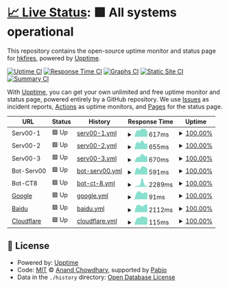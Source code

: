 # [📈 Live Status](https://hkfires.github.io/WebMonitor): <!--live status--> **🟩 All systems operational**

This repository contains the open-source uptime monitor and status page for [hkfires](https://hkfires.github.io/WebMonitor), powered by [Upptime](https://github.com/upptime/upptime).

[![Uptime CI](https://github.com/hkfires/upptime/workflows/Uptime%20CI/badge.svg)](https://github.com/hkfires/upptime/actions?query=workflow%3A%22Uptime+CI%22)
[![Response Time CI](https://github.com/hkfires/upptime/workflows/Response%20Time%20CI/badge.svg)](https://github.com/hkfires/upptime/actions?query=workflow%3A%22Response+Time+CI%22)
[![Graphs CI](https://github.com/hkfires/upptime/workflows/Graphs%20CI/badge.svg)](https://github.com/hkfires/upptime/actions?query=workflow%3A%22Graphs+CI%22)
[![Static Site CI](https://github.com/hkfires/upptime/workflows/Static%20Site%20CI/badge.svg)](https://github.com/hkfires/upptime/actions?query=workflow%3A%22Static+Site+CI%22)
[![Summary CI](https://github.com/hkfires/upptime/workflows/Summary%20CI/badge.svg)](https://github.com/hkfires/upptime/actions?query=workflow%3A%22Summary+CI%22)

With [Upptime](https://upptime.js.org), you can get your own unlimited and free uptime monitor and status page, powered entirely by a GitHub repository. We use [Issues](https://github.com/hkfires/upptime/issues) as incident reports, [Actions](https://github.com/hkfires/upptime/actions) as uptime monitors, and [Pages](https://hkfires.github.io/WebMonitor) for the status page.

<!--start: status pages-->
<!-- This summary is generated by Upptime (https://github.com/upptime/upptime) -->
<!-- Do not edit this manually, your changes will be overwritten -->
<!-- prettier-ignore -->
| URL | Status | History | Response Time | Uptime |
| --- | ------ | ------- | ------------- | ------ |
| <img alt="" src="https://icons.duckduckgo.com/ip3/null.ico" height="13"> Serv00-1 | 🟩 Up | [serv00-1.yml](https://github.com/hkfires/Web-Status-Monitor/commits/HEAD/history/serv00-1.yml) | <details><summary><img alt="Response time graph" src="./graphs/serv00-1/response-time-week.png" height="20"> 617ms</summary><br><a href="https://hkfires.github.io/Web-Status-Monitor/history/serv00-1"><img alt="Response time 617" src="https://img.shields.io/endpoint?url=https%3A%2F%2Fraw.githubusercontent.com%2Fhkfires%2FWeb-Status-Monitor%2FHEAD%2Fapi%2Fserv00-1%2Fresponse-time.json"></a><br><a href="https://hkfires.github.io/Web-Status-Monitor/history/serv00-1"><img alt="24-hour response time 617" src="https://img.shields.io/endpoint?url=https%3A%2F%2Fraw.githubusercontent.com%2Fhkfires%2FWeb-Status-Monitor%2FHEAD%2Fapi%2Fserv00-1%2Fresponse-time-day.json"></a><br><a href="https://hkfires.github.io/Web-Status-Monitor/history/serv00-1"><img alt="7-day response time 617" src="https://img.shields.io/endpoint?url=https%3A%2F%2Fraw.githubusercontent.com%2Fhkfires%2FWeb-Status-Monitor%2FHEAD%2Fapi%2Fserv00-1%2Fresponse-time-week.json"></a><br><a href="https://hkfires.github.io/Web-Status-Monitor/history/serv00-1"><img alt="30-day response time 617" src="https://img.shields.io/endpoint?url=https%3A%2F%2Fraw.githubusercontent.com%2Fhkfires%2FWeb-Status-Monitor%2FHEAD%2Fapi%2Fserv00-1%2Fresponse-time-month.json"></a><br><a href="https://hkfires.github.io/Web-Status-Monitor/history/serv00-1"><img alt="1-year response time 617" src="https://img.shields.io/endpoint?url=https%3A%2F%2Fraw.githubusercontent.com%2Fhkfires%2FWeb-Status-Monitor%2FHEAD%2Fapi%2Fserv00-1%2Fresponse-time-year.json"></a></details> | <details><summary><a href="https://hkfires.github.io/Web-Status-Monitor/history/serv00-1">100.00%</a></summary><a href="https://hkfires.github.io/Web-Status-Monitor/history/serv00-1"><img alt="All-time uptime 100.00%" src="https://img.shields.io/endpoint?url=https%3A%2F%2Fraw.githubusercontent.com%2Fhkfires%2FWeb-Status-Monitor%2FHEAD%2Fapi%2Fserv00-1%2Fuptime.json"></a><br><a href="https://hkfires.github.io/Web-Status-Monitor/history/serv00-1"><img alt="24-hour uptime 100.00%" src="https://img.shields.io/endpoint?url=https%3A%2F%2Fraw.githubusercontent.com%2Fhkfires%2FWeb-Status-Monitor%2FHEAD%2Fapi%2Fserv00-1%2Fuptime-day.json"></a><br><a href="https://hkfires.github.io/Web-Status-Monitor/history/serv00-1"><img alt="7-day uptime 100.00%" src="https://img.shields.io/endpoint?url=https%3A%2F%2Fraw.githubusercontent.com%2Fhkfires%2FWeb-Status-Monitor%2FHEAD%2Fapi%2Fserv00-1%2Fuptime-week.json"></a><br><a href="https://hkfires.github.io/Web-Status-Monitor/history/serv00-1"><img alt="30-day uptime 100.00%" src="https://img.shields.io/endpoint?url=https%3A%2F%2Fraw.githubusercontent.com%2Fhkfires%2FWeb-Status-Monitor%2FHEAD%2Fapi%2Fserv00-1%2Fuptime-month.json"></a><br><a href="https://hkfires.github.io/Web-Status-Monitor/history/serv00-1"><img alt="1-year uptime 100.00%" src="https://img.shields.io/endpoint?url=https%3A%2F%2Fraw.githubusercontent.com%2Fhkfires%2FWeb-Status-Monitor%2FHEAD%2Fapi%2Fserv00-1%2Fuptime-year.json"></a></details>
| <img alt="" src="https://icons.duckduckgo.com/ip3/null.ico" height="13"> Serv00-2 | 🟩 Up | [serv00-2.yml](https://github.com/hkfires/Web-Status-Monitor/commits/HEAD/history/serv00-2.yml) | <details><summary><img alt="Response time graph" src="./graphs/serv00-2/response-time-week.png" height="20"> 655ms</summary><br><a href="https://hkfires.github.io/Web-Status-Monitor/history/serv00-2"><img alt="Response time 655" src="https://img.shields.io/endpoint?url=https%3A%2F%2Fraw.githubusercontent.com%2Fhkfires%2FWeb-Status-Monitor%2FHEAD%2Fapi%2Fserv00-2%2Fresponse-time.json"></a><br><a href="https://hkfires.github.io/Web-Status-Monitor/history/serv00-2"><img alt="24-hour response time 655" src="https://img.shields.io/endpoint?url=https%3A%2F%2Fraw.githubusercontent.com%2Fhkfires%2FWeb-Status-Monitor%2FHEAD%2Fapi%2Fserv00-2%2Fresponse-time-day.json"></a><br><a href="https://hkfires.github.io/Web-Status-Monitor/history/serv00-2"><img alt="7-day response time 655" src="https://img.shields.io/endpoint?url=https%3A%2F%2Fraw.githubusercontent.com%2Fhkfires%2FWeb-Status-Monitor%2FHEAD%2Fapi%2Fserv00-2%2Fresponse-time-week.json"></a><br><a href="https://hkfires.github.io/Web-Status-Monitor/history/serv00-2"><img alt="30-day response time 655" src="https://img.shields.io/endpoint?url=https%3A%2F%2Fraw.githubusercontent.com%2Fhkfires%2FWeb-Status-Monitor%2FHEAD%2Fapi%2Fserv00-2%2Fresponse-time-month.json"></a><br><a href="https://hkfires.github.io/Web-Status-Monitor/history/serv00-2"><img alt="1-year response time 655" src="https://img.shields.io/endpoint?url=https%3A%2F%2Fraw.githubusercontent.com%2Fhkfires%2FWeb-Status-Monitor%2FHEAD%2Fapi%2Fserv00-2%2Fresponse-time-year.json"></a></details> | <details><summary><a href="https://hkfires.github.io/Web-Status-Monitor/history/serv00-2">100.00%</a></summary><a href="https://hkfires.github.io/Web-Status-Monitor/history/serv00-2"><img alt="All-time uptime 100.00%" src="https://img.shields.io/endpoint?url=https%3A%2F%2Fraw.githubusercontent.com%2Fhkfires%2FWeb-Status-Monitor%2FHEAD%2Fapi%2Fserv00-2%2Fuptime.json"></a><br><a href="https://hkfires.github.io/Web-Status-Monitor/history/serv00-2"><img alt="24-hour uptime 100.00%" src="https://img.shields.io/endpoint?url=https%3A%2F%2Fraw.githubusercontent.com%2Fhkfires%2FWeb-Status-Monitor%2FHEAD%2Fapi%2Fserv00-2%2Fuptime-day.json"></a><br><a href="https://hkfires.github.io/Web-Status-Monitor/history/serv00-2"><img alt="7-day uptime 100.00%" src="https://img.shields.io/endpoint?url=https%3A%2F%2Fraw.githubusercontent.com%2Fhkfires%2FWeb-Status-Monitor%2FHEAD%2Fapi%2Fserv00-2%2Fuptime-week.json"></a><br><a href="https://hkfires.github.io/Web-Status-Monitor/history/serv00-2"><img alt="30-day uptime 100.00%" src="https://img.shields.io/endpoint?url=https%3A%2F%2Fraw.githubusercontent.com%2Fhkfires%2FWeb-Status-Monitor%2FHEAD%2Fapi%2Fserv00-2%2Fuptime-month.json"></a><br><a href="https://hkfires.github.io/Web-Status-Monitor/history/serv00-2"><img alt="1-year uptime 100.00%" src="https://img.shields.io/endpoint?url=https%3A%2F%2Fraw.githubusercontent.com%2Fhkfires%2FWeb-Status-Monitor%2FHEAD%2Fapi%2Fserv00-2%2Fuptime-year.json"></a></details>
| <img alt="" src="https://icons.duckduckgo.com/ip3/null.ico" height="13"> Serv00-3 | 🟩 Up | [serv00-3.yml](https://github.com/hkfires/Web-Status-Monitor/commits/HEAD/history/serv00-3.yml) | <details><summary><img alt="Response time graph" src="./graphs/serv00-3/response-time-week.png" height="20"> 670ms</summary><br><a href="https://hkfires.github.io/Web-Status-Monitor/history/serv00-3"><img alt="Response time 670" src="https://img.shields.io/endpoint?url=https%3A%2F%2Fraw.githubusercontent.com%2Fhkfires%2FWeb-Status-Monitor%2FHEAD%2Fapi%2Fserv00-3%2Fresponse-time.json"></a><br><a href="https://hkfires.github.io/Web-Status-Monitor/history/serv00-3"><img alt="24-hour response time 670" src="https://img.shields.io/endpoint?url=https%3A%2F%2Fraw.githubusercontent.com%2Fhkfires%2FWeb-Status-Monitor%2FHEAD%2Fapi%2Fserv00-3%2Fresponse-time-day.json"></a><br><a href="https://hkfires.github.io/Web-Status-Monitor/history/serv00-3"><img alt="7-day response time 670" src="https://img.shields.io/endpoint?url=https%3A%2F%2Fraw.githubusercontent.com%2Fhkfires%2FWeb-Status-Monitor%2FHEAD%2Fapi%2Fserv00-3%2Fresponse-time-week.json"></a><br><a href="https://hkfires.github.io/Web-Status-Monitor/history/serv00-3"><img alt="30-day response time 670" src="https://img.shields.io/endpoint?url=https%3A%2F%2Fraw.githubusercontent.com%2Fhkfires%2FWeb-Status-Monitor%2FHEAD%2Fapi%2Fserv00-3%2Fresponse-time-month.json"></a><br><a href="https://hkfires.github.io/Web-Status-Monitor/history/serv00-3"><img alt="1-year response time 670" src="https://img.shields.io/endpoint?url=https%3A%2F%2Fraw.githubusercontent.com%2Fhkfires%2FWeb-Status-Monitor%2FHEAD%2Fapi%2Fserv00-3%2Fresponse-time-year.json"></a></details> | <details><summary><a href="https://hkfires.github.io/Web-Status-Monitor/history/serv00-3">100.00%</a></summary><a href="https://hkfires.github.io/Web-Status-Monitor/history/serv00-3"><img alt="All-time uptime 100.00%" src="https://img.shields.io/endpoint?url=https%3A%2F%2Fraw.githubusercontent.com%2Fhkfires%2FWeb-Status-Monitor%2FHEAD%2Fapi%2Fserv00-3%2Fuptime.json"></a><br><a href="https://hkfires.github.io/Web-Status-Monitor/history/serv00-3"><img alt="24-hour uptime 100.00%" src="https://img.shields.io/endpoint?url=https%3A%2F%2Fraw.githubusercontent.com%2Fhkfires%2FWeb-Status-Monitor%2FHEAD%2Fapi%2Fserv00-3%2Fuptime-day.json"></a><br><a href="https://hkfires.github.io/Web-Status-Monitor/history/serv00-3"><img alt="7-day uptime 100.00%" src="https://img.shields.io/endpoint?url=https%3A%2F%2Fraw.githubusercontent.com%2Fhkfires%2FWeb-Status-Monitor%2FHEAD%2Fapi%2Fserv00-3%2Fuptime-week.json"></a><br><a href="https://hkfires.github.io/Web-Status-Monitor/history/serv00-3"><img alt="30-day uptime 100.00%" src="https://img.shields.io/endpoint?url=https%3A%2F%2Fraw.githubusercontent.com%2Fhkfires%2FWeb-Status-Monitor%2FHEAD%2Fapi%2Fserv00-3%2Fuptime-month.json"></a><br><a href="https://hkfires.github.io/Web-Status-Monitor/history/serv00-3"><img alt="1-year uptime 100.00%" src="https://img.shields.io/endpoint?url=https%3A%2F%2Fraw.githubusercontent.com%2Fhkfires%2FWeb-Status-Monitor%2FHEAD%2Fapi%2Fserv00-3%2Fuptime-year.json"></a></details>
| <img alt="" src="https://icons.duckduckgo.com/ip3/null.ico" height="13"> Bot-Serv00 | 🟩 Up | [bot-serv00.yml](https://github.com/hkfires/Web-Status-Monitor/commits/HEAD/history/bot-serv00.yml) | <details><summary><img alt="Response time graph" src="./graphs/bot-serv00/response-time-week.png" height="20"> 591ms</summary><br><a href="https://hkfires.github.io/Web-Status-Monitor/history/bot-serv00"><img alt="Response time 591" src="https://img.shields.io/endpoint?url=https%3A%2F%2Fraw.githubusercontent.com%2Fhkfires%2FWeb-Status-Monitor%2FHEAD%2Fapi%2Fbot-serv00%2Fresponse-time.json"></a><br><a href="https://hkfires.github.io/Web-Status-Monitor/history/bot-serv00"><img alt="24-hour response time 591" src="https://img.shields.io/endpoint?url=https%3A%2F%2Fraw.githubusercontent.com%2Fhkfires%2FWeb-Status-Monitor%2FHEAD%2Fapi%2Fbot-serv00%2Fresponse-time-day.json"></a><br><a href="https://hkfires.github.io/Web-Status-Monitor/history/bot-serv00"><img alt="7-day response time 591" src="https://img.shields.io/endpoint?url=https%3A%2F%2Fraw.githubusercontent.com%2Fhkfires%2FWeb-Status-Monitor%2FHEAD%2Fapi%2Fbot-serv00%2Fresponse-time-week.json"></a><br><a href="https://hkfires.github.io/Web-Status-Monitor/history/bot-serv00"><img alt="30-day response time 591" src="https://img.shields.io/endpoint?url=https%3A%2F%2Fraw.githubusercontent.com%2Fhkfires%2FWeb-Status-Monitor%2FHEAD%2Fapi%2Fbot-serv00%2Fresponse-time-month.json"></a><br><a href="https://hkfires.github.io/Web-Status-Monitor/history/bot-serv00"><img alt="1-year response time 591" src="https://img.shields.io/endpoint?url=https%3A%2F%2Fraw.githubusercontent.com%2Fhkfires%2FWeb-Status-Monitor%2FHEAD%2Fapi%2Fbot-serv00%2Fresponse-time-year.json"></a></details> | <details><summary><a href="https://hkfires.github.io/Web-Status-Monitor/history/bot-serv00">100.00%</a></summary><a href="https://hkfires.github.io/Web-Status-Monitor/history/bot-serv00"><img alt="All-time uptime 100.00%" src="https://img.shields.io/endpoint?url=https%3A%2F%2Fraw.githubusercontent.com%2Fhkfires%2FWeb-Status-Monitor%2FHEAD%2Fapi%2Fbot-serv00%2Fuptime.json"></a><br><a href="https://hkfires.github.io/Web-Status-Monitor/history/bot-serv00"><img alt="24-hour uptime 100.00%" src="https://img.shields.io/endpoint?url=https%3A%2F%2Fraw.githubusercontent.com%2Fhkfires%2FWeb-Status-Monitor%2FHEAD%2Fapi%2Fbot-serv00%2Fuptime-day.json"></a><br><a href="https://hkfires.github.io/Web-Status-Monitor/history/bot-serv00"><img alt="7-day uptime 100.00%" src="https://img.shields.io/endpoint?url=https%3A%2F%2Fraw.githubusercontent.com%2Fhkfires%2FWeb-Status-Monitor%2FHEAD%2Fapi%2Fbot-serv00%2Fuptime-week.json"></a><br><a href="https://hkfires.github.io/Web-Status-Monitor/history/bot-serv00"><img alt="30-day uptime 100.00%" src="https://img.shields.io/endpoint?url=https%3A%2F%2Fraw.githubusercontent.com%2Fhkfires%2FWeb-Status-Monitor%2FHEAD%2Fapi%2Fbot-serv00%2Fuptime-month.json"></a><br><a href="https://hkfires.github.io/Web-Status-Monitor/history/bot-serv00"><img alt="1-year uptime 100.00%" src="https://img.shields.io/endpoint?url=https%3A%2F%2Fraw.githubusercontent.com%2Fhkfires%2FWeb-Status-Monitor%2FHEAD%2Fapi%2Fbot-serv00%2Fuptime-year.json"></a></details>
| <img alt="" src="https://icons.duckduckgo.com/ip3/null.ico" height="13"> Bot-CT8 | 🟩 Up | [bot-ct-8.yml](https://github.com/hkfires/Web-Status-Monitor/commits/HEAD/history/bot-ct-8.yml) | <details><summary><img alt="Response time graph" src="./graphs/bot-ct-8/response-time-week.png" height="20"> 2289ms</summary><br><a href="https://hkfires.github.io/Web-Status-Monitor/history/bot-ct-8"><img alt="Response time 2289" src="https://img.shields.io/endpoint?url=https%3A%2F%2Fraw.githubusercontent.com%2Fhkfires%2FWeb-Status-Monitor%2FHEAD%2Fapi%2Fbot-ct-8%2Fresponse-time.json"></a><br><a href="https://hkfires.github.io/Web-Status-Monitor/history/bot-ct-8"><img alt="24-hour response time 2289" src="https://img.shields.io/endpoint?url=https%3A%2F%2Fraw.githubusercontent.com%2Fhkfires%2FWeb-Status-Monitor%2FHEAD%2Fapi%2Fbot-ct-8%2Fresponse-time-day.json"></a><br><a href="https://hkfires.github.io/Web-Status-Monitor/history/bot-ct-8"><img alt="7-day response time 2289" src="https://img.shields.io/endpoint?url=https%3A%2F%2Fraw.githubusercontent.com%2Fhkfires%2FWeb-Status-Monitor%2FHEAD%2Fapi%2Fbot-ct-8%2Fresponse-time-week.json"></a><br><a href="https://hkfires.github.io/Web-Status-Monitor/history/bot-ct-8"><img alt="30-day response time 2289" src="https://img.shields.io/endpoint?url=https%3A%2F%2Fraw.githubusercontent.com%2Fhkfires%2FWeb-Status-Monitor%2FHEAD%2Fapi%2Fbot-ct-8%2Fresponse-time-month.json"></a><br><a href="https://hkfires.github.io/Web-Status-Monitor/history/bot-ct-8"><img alt="1-year response time 2289" src="https://img.shields.io/endpoint?url=https%3A%2F%2Fraw.githubusercontent.com%2Fhkfires%2FWeb-Status-Monitor%2FHEAD%2Fapi%2Fbot-ct-8%2Fresponse-time-year.json"></a></details> | <details><summary><a href="https://hkfires.github.io/Web-Status-Monitor/history/bot-ct-8">100.00%</a></summary><a href="https://hkfires.github.io/Web-Status-Monitor/history/bot-ct-8"><img alt="All-time uptime 100.00%" src="https://img.shields.io/endpoint?url=https%3A%2F%2Fraw.githubusercontent.com%2Fhkfires%2FWeb-Status-Monitor%2FHEAD%2Fapi%2Fbot-ct-8%2Fuptime.json"></a><br><a href="https://hkfires.github.io/Web-Status-Monitor/history/bot-ct-8"><img alt="24-hour uptime 100.00%" src="https://img.shields.io/endpoint?url=https%3A%2F%2Fraw.githubusercontent.com%2Fhkfires%2FWeb-Status-Monitor%2FHEAD%2Fapi%2Fbot-ct-8%2Fuptime-day.json"></a><br><a href="https://hkfires.github.io/Web-Status-Monitor/history/bot-ct-8"><img alt="7-day uptime 100.00%" src="https://img.shields.io/endpoint?url=https%3A%2F%2Fraw.githubusercontent.com%2Fhkfires%2FWeb-Status-Monitor%2FHEAD%2Fapi%2Fbot-ct-8%2Fuptime-week.json"></a><br><a href="https://hkfires.github.io/Web-Status-Monitor/history/bot-ct-8"><img alt="30-day uptime 100.00%" src="https://img.shields.io/endpoint?url=https%3A%2F%2Fraw.githubusercontent.com%2Fhkfires%2FWeb-Status-Monitor%2FHEAD%2Fapi%2Fbot-ct-8%2Fuptime-month.json"></a><br><a href="https://hkfires.github.io/Web-Status-Monitor/history/bot-ct-8"><img alt="1-year uptime 100.00%" src="https://img.shields.io/endpoint?url=https%3A%2F%2Fraw.githubusercontent.com%2Fhkfires%2FWeb-Status-Monitor%2FHEAD%2Fapi%2Fbot-ct-8%2Fuptime-year.json"></a></details>
| <img alt="" src="https://icons.duckduckgo.com/ip3/www.google.com.ico" height="13"> [Google](https://www.google.com) | 🟩 Up | [google.yml](https://github.com/hkfires/Web-Status-Monitor/commits/HEAD/history/google.yml) | <details><summary><img alt="Response time graph" src="./graphs/google/response-time-week.png" height="20"> 91ms</summary><br><a href="https://hkfires.github.io/Web-Status-Monitor/history/google"><img alt="Response time 91" src="https://img.shields.io/endpoint?url=https%3A%2F%2Fraw.githubusercontent.com%2Fhkfires%2FWeb-Status-Monitor%2FHEAD%2Fapi%2Fgoogle%2Fresponse-time.json"></a><br><a href="https://hkfires.github.io/Web-Status-Monitor/history/google"><img alt="24-hour response time 91" src="https://img.shields.io/endpoint?url=https%3A%2F%2Fraw.githubusercontent.com%2Fhkfires%2FWeb-Status-Monitor%2FHEAD%2Fapi%2Fgoogle%2Fresponse-time-day.json"></a><br><a href="https://hkfires.github.io/Web-Status-Monitor/history/google"><img alt="7-day response time 91" src="https://img.shields.io/endpoint?url=https%3A%2F%2Fraw.githubusercontent.com%2Fhkfires%2FWeb-Status-Monitor%2FHEAD%2Fapi%2Fgoogle%2Fresponse-time-week.json"></a><br><a href="https://hkfires.github.io/Web-Status-Monitor/history/google"><img alt="30-day response time 91" src="https://img.shields.io/endpoint?url=https%3A%2F%2Fraw.githubusercontent.com%2Fhkfires%2FWeb-Status-Monitor%2FHEAD%2Fapi%2Fgoogle%2Fresponse-time-month.json"></a><br><a href="https://hkfires.github.io/Web-Status-Monitor/history/google"><img alt="1-year response time 91" src="https://img.shields.io/endpoint?url=https%3A%2F%2Fraw.githubusercontent.com%2Fhkfires%2FWeb-Status-Monitor%2FHEAD%2Fapi%2Fgoogle%2Fresponse-time-year.json"></a></details> | <details><summary><a href="https://hkfires.github.io/Web-Status-Monitor/history/google">100.00%</a></summary><a href="https://hkfires.github.io/Web-Status-Monitor/history/google"><img alt="All-time uptime 100.00%" src="https://img.shields.io/endpoint?url=https%3A%2F%2Fraw.githubusercontent.com%2Fhkfires%2FWeb-Status-Monitor%2FHEAD%2Fapi%2Fgoogle%2Fuptime.json"></a><br><a href="https://hkfires.github.io/Web-Status-Monitor/history/google"><img alt="24-hour uptime 100.00%" src="https://img.shields.io/endpoint?url=https%3A%2F%2Fraw.githubusercontent.com%2Fhkfires%2FWeb-Status-Monitor%2FHEAD%2Fapi%2Fgoogle%2Fuptime-day.json"></a><br><a href="https://hkfires.github.io/Web-Status-Monitor/history/google"><img alt="7-day uptime 100.00%" src="https://img.shields.io/endpoint?url=https%3A%2F%2Fraw.githubusercontent.com%2Fhkfires%2FWeb-Status-Monitor%2FHEAD%2Fapi%2Fgoogle%2Fuptime-week.json"></a><br><a href="https://hkfires.github.io/Web-Status-Monitor/history/google"><img alt="30-day uptime 100.00%" src="https://img.shields.io/endpoint?url=https%3A%2F%2Fraw.githubusercontent.com%2Fhkfires%2FWeb-Status-Monitor%2FHEAD%2Fapi%2Fgoogle%2Fuptime-month.json"></a><br><a href="https://hkfires.github.io/Web-Status-Monitor/history/google"><img alt="1-year uptime 100.00%" src="https://img.shields.io/endpoint?url=https%3A%2F%2Fraw.githubusercontent.com%2Fhkfires%2FWeb-Status-Monitor%2FHEAD%2Fapi%2Fgoogle%2Fuptime-year.json"></a></details>
| <img alt="" src="https://icons.duckduckgo.com/ip3/www.baidu.com.ico" height="13"> [Baidu](https://www.baidu.com/) | 🟩 Up | [baidu.yml](https://github.com/hkfires/Web-Status-Monitor/commits/HEAD/history/baidu.yml) | <details><summary><img alt="Response time graph" src="./graphs/baidu/response-time-week.png" height="20"> 2112ms</summary><br><a href="https://hkfires.github.io/Web-Status-Monitor/history/baidu"><img alt="Response time 2112" src="https://img.shields.io/endpoint?url=https%3A%2F%2Fraw.githubusercontent.com%2Fhkfires%2FWeb-Status-Monitor%2FHEAD%2Fapi%2Fbaidu%2Fresponse-time.json"></a><br><a href="https://hkfires.github.io/Web-Status-Monitor/history/baidu"><img alt="24-hour response time 2112" src="https://img.shields.io/endpoint?url=https%3A%2F%2Fraw.githubusercontent.com%2Fhkfires%2FWeb-Status-Monitor%2FHEAD%2Fapi%2Fbaidu%2Fresponse-time-day.json"></a><br><a href="https://hkfires.github.io/Web-Status-Monitor/history/baidu"><img alt="7-day response time 2112" src="https://img.shields.io/endpoint?url=https%3A%2F%2Fraw.githubusercontent.com%2Fhkfires%2FWeb-Status-Monitor%2FHEAD%2Fapi%2Fbaidu%2Fresponse-time-week.json"></a><br><a href="https://hkfires.github.io/Web-Status-Monitor/history/baidu"><img alt="30-day response time 2112" src="https://img.shields.io/endpoint?url=https%3A%2F%2Fraw.githubusercontent.com%2Fhkfires%2FWeb-Status-Monitor%2FHEAD%2Fapi%2Fbaidu%2Fresponse-time-month.json"></a><br><a href="https://hkfires.github.io/Web-Status-Monitor/history/baidu"><img alt="1-year response time 2112" src="https://img.shields.io/endpoint?url=https%3A%2F%2Fraw.githubusercontent.com%2Fhkfires%2FWeb-Status-Monitor%2FHEAD%2Fapi%2Fbaidu%2Fresponse-time-year.json"></a></details> | <details><summary><a href="https://hkfires.github.io/Web-Status-Monitor/history/baidu">100.00%</a></summary><a href="https://hkfires.github.io/Web-Status-Monitor/history/baidu"><img alt="All-time uptime 100.00%" src="https://img.shields.io/endpoint?url=https%3A%2F%2Fraw.githubusercontent.com%2Fhkfires%2FWeb-Status-Monitor%2FHEAD%2Fapi%2Fbaidu%2Fuptime.json"></a><br><a href="https://hkfires.github.io/Web-Status-Monitor/history/baidu"><img alt="24-hour uptime 100.00%" src="https://img.shields.io/endpoint?url=https%3A%2F%2Fraw.githubusercontent.com%2Fhkfires%2FWeb-Status-Monitor%2FHEAD%2Fapi%2Fbaidu%2Fuptime-day.json"></a><br><a href="https://hkfires.github.io/Web-Status-Monitor/history/baidu"><img alt="7-day uptime 100.00%" src="https://img.shields.io/endpoint?url=https%3A%2F%2Fraw.githubusercontent.com%2Fhkfires%2FWeb-Status-Monitor%2FHEAD%2Fapi%2Fbaidu%2Fuptime-week.json"></a><br><a href="https://hkfires.github.io/Web-Status-Monitor/history/baidu"><img alt="30-day uptime 100.00%" src="https://img.shields.io/endpoint?url=https%3A%2F%2Fraw.githubusercontent.com%2Fhkfires%2FWeb-Status-Monitor%2FHEAD%2Fapi%2Fbaidu%2Fuptime-month.json"></a><br><a href="https://hkfires.github.io/Web-Status-Monitor/history/baidu"><img alt="1-year uptime 100.00%" src="https://img.shields.io/endpoint?url=https%3A%2F%2Fraw.githubusercontent.com%2Fhkfires%2FWeb-Status-Monitor%2FHEAD%2Fapi%2Fbaidu%2Fuptime-year.json"></a></details>
| <img alt="" src="https://icons.duckduckgo.com/ip3/www.cloudflare.com.ico" height="13"> [Cloudflare](https://www.cloudflare.com/) | 🟩 Up | [cloudflare.yml](https://github.com/hkfires/Web-Status-Monitor/commits/HEAD/history/cloudflare.yml) | <details><summary><img alt="Response time graph" src="./graphs/cloudflare/response-time-week.png" height="20"> 115ms</summary><br><a href="https://hkfires.github.io/Web-Status-Monitor/history/cloudflare"><img alt="Response time 115" src="https://img.shields.io/endpoint?url=https%3A%2F%2Fraw.githubusercontent.com%2Fhkfires%2FWeb-Status-Monitor%2FHEAD%2Fapi%2Fcloudflare%2Fresponse-time.json"></a><br><a href="https://hkfires.github.io/Web-Status-Monitor/history/cloudflare"><img alt="24-hour response time 115" src="https://img.shields.io/endpoint?url=https%3A%2F%2Fraw.githubusercontent.com%2Fhkfires%2FWeb-Status-Monitor%2FHEAD%2Fapi%2Fcloudflare%2Fresponse-time-day.json"></a><br><a href="https://hkfires.github.io/Web-Status-Monitor/history/cloudflare"><img alt="7-day response time 115" src="https://img.shields.io/endpoint?url=https%3A%2F%2Fraw.githubusercontent.com%2Fhkfires%2FWeb-Status-Monitor%2FHEAD%2Fapi%2Fcloudflare%2Fresponse-time-week.json"></a><br><a href="https://hkfires.github.io/Web-Status-Monitor/history/cloudflare"><img alt="30-day response time 115" src="https://img.shields.io/endpoint?url=https%3A%2F%2Fraw.githubusercontent.com%2Fhkfires%2FWeb-Status-Monitor%2FHEAD%2Fapi%2Fcloudflare%2Fresponse-time-month.json"></a><br><a href="https://hkfires.github.io/Web-Status-Monitor/history/cloudflare"><img alt="1-year response time 115" src="https://img.shields.io/endpoint?url=https%3A%2F%2Fraw.githubusercontent.com%2Fhkfires%2FWeb-Status-Monitor%2FHEAD%2Fapi%2Fcloudflare%2Fresponse-time-year.json"></a></details> | <details><summary><a href="https://hkfires.github.io/Web-Status-Monitor/history/cloudflare">100.00%</a></summary><a href="https://hkfires.github.io/Web-Status-Monitor/history/cloudflare"><img alt="All-time uptime 100.00%" src="https://img.shields.io/endpoint?url=https%3A%2F%2Fraw.githubusercontent.com%2Fhkfires%2FWeb-Status-Monitor%2FHEAD%2Fapi%2Fcloudflare%2Fuptime.json"></a><br><a href="https://hkfires.github.io/Web-Status-Monitor/history/cloudflare"><img alt="24-hour uptime 100.00%" src="https://img.shields.io/endpoint?url=https%3A%2F%2Fraw.githubusercontent.com%2Fhkfires%2FWeb-Status-Monitor%2FHEAD%2Fapi%2Fcloudflare%2Fuptime-day.json"></a><br><a href="https://hkfires.github.io/Web-Status-Monitor/history/cloudflare"><img alt="7-day uptime 100.00%" src="https://img.shields.io/endpoint?url=https%3A%2F%2Fraw.githubusercontent.com%2Fhkfires%2FWeb-Status-Monitor%2FHEAD%2Fapi%2Fcloudflare%2Fuptime-week.json"></a><br><a href="https://hkfires.github.io/Web-Status-Monitor/history/cloudflare"><img alt="30-day uptime 100.00%" src="https://img.shields.io/endpoint?url=https%3A%2F%2Fraw.githubusercontent.com%2Fhkfires%2FWeb-Status-Monitor%2FHEAD%2Fapi%2Fcloudflare%2Fuptime-month.json"></a><br><a href="https://hkfires.github.io/Web-Status-Monitor/history/cloudflare"><img alt="1-year uptime 100.00%" src="https://img.shields.io/endpoint?url=https%3A%2F%2Fraw.githubusercontent.com%2Fhkfires%2FWeb-Status-Monitor%2FHEAD%2Fapi%2Fcloudflare%2Fuptime-year.json"></a></details>

<!--end: status pages-->

## 📄 License

- Powered by: [Upptime](https://github.com/upptime/upptime)
- Code: [MIT](./LICENSE) © [Anand Chowdhary](https://anandchowdhary.com), supported by [Pabio](https://pabio.com)
- Data in the `./history` directory: [Open Database License](https://opendatacommons.org/licenses/odbl/1-0/)

